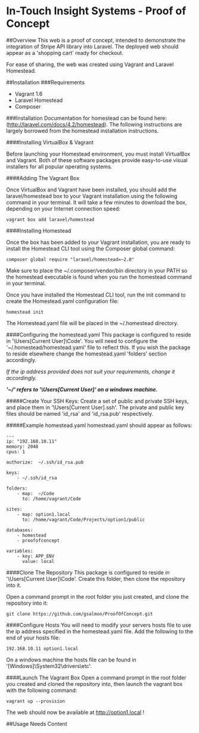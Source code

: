In-Touch Insight Systems - Proof of Concept
======================


##Overview
This web is a proof of concept, intended to demonstrate the integration of Stripe API library into Laravel.  The deployed web should appear as a 'shopping cart' ready for checkout.

For ease of sharing, the web was created using Vagrant and Laravel Homestead.

##Installation
###Requirements
- Vagrant 1.6
- Laravel Homestead
- Composer

###Installation
Documentation for homestead can be found here:  (http://laravel.com/docs/4.2/homestead).  The following instructions are largely borrowed from the homestead installation instructions.

####Installing VirtualBox & Vagrant

Before launching your Homestead environment, you must install VirtualBox and Vagrant. Both of these software packages provide easy-to-use visual installers for all popular operating systems.

####Adding The Vagrant Box

Once VirtualBox and Vagrant have been installed, you should add the laravel/homestead box to your Vagrant installation using the following command in your terminal. It will take a few minutes to download the box, depending on your Internet connection speed:

```
vagrant box add laravel/homestead
```


####Installing Homestead

Once the box has been added to your Vagrant installation, you are ready to install the Homestead CLI tool using the Composer global command:
```
composer global require "laravel/homestead=~2.0"
```
Make sure to place the ~/.composer/vendor/bin directory in your PATH so the homestead executable is found when you run the homestead command in your terminal.

Once you have installed the Homestead CLI tool, run the init command to create the Homestead.yaml configuration file:
```
homestead init
```
The Homestead.yaml file will be placed in the ~/.homestead directory.

####Configuring the homestead.yaml 
This package is configured to reside in '\Users\[Current User]\Code'.  You will need to configure the '~/.homestead/homestead.yaml' file to reflect this.
If you wish the package to reside elsewhere change the homestead.yaml 'folders' section accordingly.  

*If the ip address provided does not suit your requirements, change it accordingly.*

**_'~/' refers to '\Users\[Current User]\' on a windows machine._**


#####Create Your SSH Keys:
Create a set of public and private SSH keys, and place them in '\Users\[Current User]\.ssh'.  The private and public key files should be named 'id_rsa' and 'id_rsa.pub' respectively.

#####Example homestead.yaml
homestead.yaml should appear as follows:
```
---
ip: "192.168.10.11"
memory: 2048
cpus: 1

authorize:  ~/.ssh/id_rsa.pub

keys:
    - ~/.ssh/id_rsa

folders:
    - map:  ~/Code
      to: /home/vagrant/Code

sites:
    - map: option1.local
      to: /home/vagrant/Code/Projects/option1/public

databases:
    - homestead
    - proofofconcept

variables:
    - key: APP_ENV
      value: local
```



####Clone The Repository
This package is configured to reside in '\Users\[Current User]\Code'.  Create this folder, then clone the repository into it.

Open a command prompt in the root folder you just created, and clone the repository into it:
```
git clone https://github.com/gsalmon/ProofOfConcept.git
```



####Configure Hosts
You will need to modify your servers hosts file to use the ip address specified in the homestead.yaml file.  Add the following to the end of your hosts file:

```
192.168.10.11 option1.local
```

On a windows machine the hosts file can be found in '[Windows]\System32\drivers\etc\'.

####Launch The Vagrant Box
Open a command prompt in the root folder you created and cloned the repository into, then launch the vagrant box with the following command:
```
vagrant up --provision
```

The web should now be available at http://option1.local !

##Usage
Needs Content





